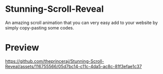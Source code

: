# Stunning-Scroll-Reveal
An amazing scroll animation that you can very easy add to your website by simply copy-pasting some codes.

# Preview
https://github.com/theprinceraj/Stunning-Scroll-Reveal/assets/116755566/05d7bc14-c11c-4da5-ac8c-81f3efae1c37

